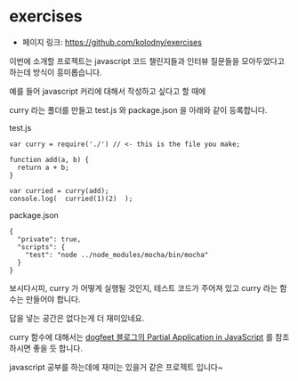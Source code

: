 # exercises

- 페이지 링크: https://github.com/kolodny/exercises

이번에 소개할 프로젝트는 javascript 코드 챌린지들과 인터뷰 질문들을 모아두었다고 하는데 방식이 흥미롭습니다.

예를 들어 javascript 커리에 대해서 작성하고 싶다고 할 때에

curry 라는 폴더를 만들고 test.js 와 package.json 을 아래와 같이 등록합니다.

test.js
```
var curry = require('./') // <- this is the file you make;

function add(a, b) {
  return a + b;
}

var curried = curry(add);
console.log(  curried(1)(2)  );
```

package.json
```
{
  "private": true,
  "scripts": {
    "test": "node ../node_modules/mocha/bin/mocha"
  }
}
```
보시다시피, curry 가 어떻게 실행될 것인지, 테스트 코드가 주어져 있고
curry 라는 함수는 만들어야 합니다.

답을 넣는 공간은 없다는게 더 재미있네요.

curry 함수에 대해서는
[dogfeet 블로그의 Partial Application in JavaScript](http://dogfeet.github.io/articles/2011/1317088260.html)
를 참조하시면 좋을 듯 합니다.

javascript 공부를 하는데에 재미는 있을거 같은 프로젝트 입니다~
